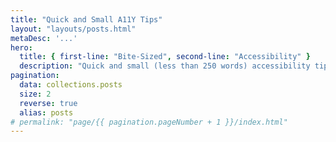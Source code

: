 ```yaml
---
title: "Quick and Small A11Y Tips"
layout: "layouts/posts.html"
metaDesc: '...'
hero:
  title: { first-line: "Bite-Sized", second-line: "Accessibility" }
  description: "Quick and small (less than 250 words) accessibility tips for the one who's in a rush or just one to learn something new."
pagination:
  data: collections.posts
  size: 2
  reverse: true
  alias: posts
# permalink: "page/{{ pagination.pageNumber + 1 }}/index.html"
---
```

